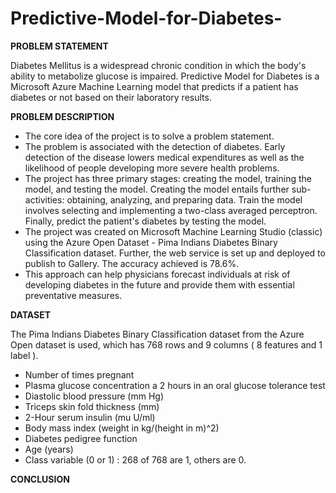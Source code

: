 # Predictive-Model-for-Diabetes-
**PROBLEM STATEMENT** 

Diabetes Mellitus is a widespread chronic condition in which the body's ability to metabolize glucose is impaired. Predictive Model for Diabetes is a Microsoft Azure Machine Learning model that predicts if a patient has diabetes or not based on their laboratory results.   

**PROBLEM DESCRIPTION**

* The core idea of the project is to solve a problem statement.   
* The problem is associated with the detection of diabetes. Early detection of the disease lowers medical expenditures as well as the likelihood of people developing more severe health problems.  
* The project has three primary stages: creating the model, training the model, and testing the model. Creating the model entails further sub-activities: obtaining, analyzing, and preparing data. Train the model involves selecting and implementing a two-class averaged perceptron. Finally, predict the patient's diabetes by testing the model.   
* The project was created on Microsoft Machine Learning Studio (classic) using the Azure Open Dataset - Pima Indians Diabetes Binary Classification dataset. Further, the web service is set up and deployed to publish to Gallery. The accuracy achieved is 78.6%.  
* This approach can help physicians forecast individuals at risk of developing diabetes in the future and provide them with essential preventative measures.   

**DATASET**

The Pima Indians Diabetes Binary Classification dataset from the Azure Open dataset is used, which has 768 rows and 9 columns ( 8 features and 1 label ).
* Number of times pregnant
* Plasma glucose concentration a 2 hours in an oral glucose tolerance test
* Diastolic blood pressure (mm Hg)
* Triceps skin fold thickness (mm)
* 2-Hour serum insulin (mu U/ml)
* Body mass index (weight in kg/(height in m)^2)
* Diabetes pedigree function
* Age (years)
* Class variable (0 or 1) : 268 of 768 are 1, others are 0.  

 **CONCLUSION**
 
